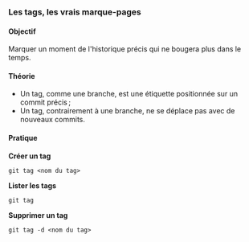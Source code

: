 ### Les tags, les vrais marque-pages

#### Objectif

Marquer un moment de l'historique précis qui ne bougera plus dans le temps.

#### Théorie

- Un tag, comme une branche, est une étiquette positionnée sur un commit précis ;
- Un tag, contrairement à une branche, ne se déplace pas avec de nouveaux commits.

#### Pratique

**Créer un tag**

```
git tag <nom du tag>
```

**Lister les tags**

```
git tag
```

**Supprimer un tag**

```
git tag -d <nom du tag>
```
